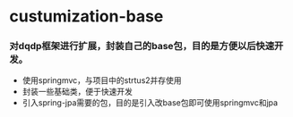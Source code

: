 # custumization-base
### 对dqdp框架进行扩展，封装自己的base包，目的是方便以后快速开发。
- 使用springmvc，与项目中的strtus2并存使用
- 封装一些基础类，便于快速开发
- 引入spring-jpa需要的包，目的是引入改base包即可使用springmvc和jpa
